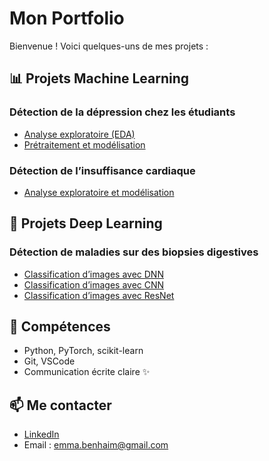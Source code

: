 # Mon Portfolio

Bienvenue ! Voici quelques-uns de mes projets :

## 📊 Projets Machine Learning

### Détection de la dépression chez les étudiants
- [Analyse exploratoire (EDA)](https://github.com/emmab-collab/Machine-Learning/blob/main/Student_Mental_Health/EDA.ipynb)
- [Prétraitement et modélisation](https://github.com/emmab-collab/Machine-Learning/blob/main/Student_Mental_Health/Preprocessing_and_Modeling.ipynb)

### Détection de l’insuffisance cardiaque
- [Analyse exploratoire et modélisation](https://github.com/emmab-collab/Machine-Learning/blob/main/Heart_failure_detection_EDA_%2B_Modeling.ipynb)

## 🧠 Projets Deep Learning

### Détection de maladies sur des biopsies digestives
- [Classification d’images avec DNN](https://github.com/emmab-collab/PyTorch/blob/main/Digestive_Biopsy_Classification_w_PyTorch_DNN.ipynb)
- [Classification d’images avec CNN](https://github.com/emmab-collab/PyTorch/blob/main/Digestive_Biopsy_Classification_w_PyTorch_CNN.ipynb)
- [Classification d’images avec ResNet](https://github.com/emmab-collab/PyTorch/blob/main/Digestive_Biopsy_Classification_w_PyTorch_ResNet.ipynb)


## 🔧 Compétences
- Python, PyTorch, scikit-learn
- Git, VSCode
- Communication écrite claire ✨

## 📫 Me contacter
- [LinkedIn](www.linkedin.com/in/emmanuelle-benhaim-6b1177166)
- Email : emma.benhaim@gmail.com
